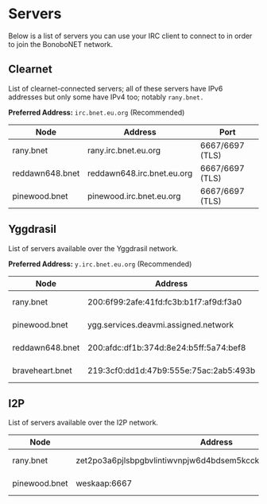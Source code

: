 Servers
=======

Below is a list of servers you can use your IRC client to connect to in order to join the BonoboNET network.

## Clearnet

List of clearnet-connected servers; all of these servers have IPv6 addresses but only some have IPv4 too; notably `rany.bnet.`

**Preferred Address:** `irc.bnet.eu.org` (Recommended)

| Node            | Address                    | Port            |
|-----------------|----------------------------|-----------------|
| rany.bnet       | rany.irc.bnet.eu.org       | 6667/6697 (TLS) |
| reddawn648.bnet | reddawn648.irc.bnet.eu.org | 6667/6697 (TLS) |
| pinewood.bnet   | pinewood.irc.bnet.eu.org  | 6667/6697 (TLS) |

<!-- | ty3r0x.bnet     | ty3r0x.irc.bnet.eu.org     | 6667/6697 (TLS) | -->
<!-- | reddawn648.bnet | 41.157.98.109 | 9006 | -->

<!-- ## CRXN -->

<!-- List of servers available over the CRXN network. -->

<!-- | Node            | Address                         | Port            | -->
<!-- |-----------------|---------------------------------|-----------------| -->
<!-- | reddawn648.bnet | fd96:21ef:a9ba::1               | 6667/6697 (TLS) | -->
<!-- | ty3r0x.bnet     | fda7:3ae7:e04d::1               | 6667/6697 (TLS) |-->
<!-- | worcester.bnet  | worcester.community.deavmi.crxn | 6667/6697 (TLS) | -->

## Yggdrasil

List of servers available over the Yggdrasil network.

**Preferred Address:** `y.irc.bnet.eu.org` (Recommended)

| Node            | Address                                | Port            |
|-----------------|----------------------------------------|-----------------|
| rany.bnet       | 200:6f99:2afe:41fd:fc3b:b1f7:af9d:f3a0 | 6667/6697 (TLS) |
| pinewood.bnet   | ygg.services.deavmi.assigned.network   | 6667/6697 (TLS) |
| reddawn648.bnet | 200:afdc:df1b:374d:8e24:b5ff:5a74:bef8  | 6667/6697 (TLS) |
| braveheart.bnet | 219:3cf0:dd1d:47b9:555e:75ac:2ab5:493b | 6667/6697 (TLS) |

<!-- | ty3r0x.bnet     | 201:f742:6335:a85d:8378:9b21:1105:d0bf | 6667/6697 (TLS) | -->

## I2P

List of servers available over the I2P network.

| Node            | Address                                                      	  | Type       |
|-----------------|-------------------------------------------------------------------|------------|
| rany.bnet 	  | zet2po3a6pjlsbpgbvlintiwvnpjw6d4bdsem5kcckbqiroebq3q.b32.i2p:6667 | No SSL/TLS |
| pinewood.bnet   | weskaap:6667                                                      | No SSL/TLS |

<!-- ## DN42 -->

<!-- List of servers available over the DN42 network. -->

<!-- | Node        | Address           | Port            | -->
<!-- |-------------|-------------------|-----------------| -->
<!-- | ty3r0x.bnet | fda7:3ae7:e04d::1 | 6667/6697 (TLS) | -->

